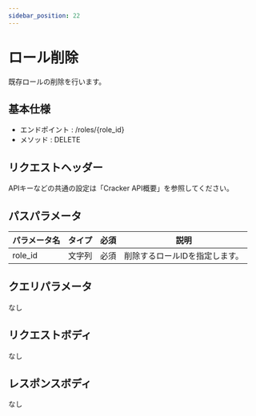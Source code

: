 ```yaml
---
sidebar_position: 22
---
```


# ロール削除
既存ロールの削除を行います。

## 基本仕様
- エンドポイント : /roles/{role_id}
- メソッド : DELETE

## リクエストヘッダー
APIキーなどの共通の設定は「Cracker API概要」を参照してください。

## パスパラメータ

|パラメータ名|タイプ|必須|説明|
|----|----|----|----|
|role_id|文字列|必須|削除するロールIDを指定します。|

## クエリパラメータ
なし

## リクエストボディ
なし

## レスポンスボディ
なし
